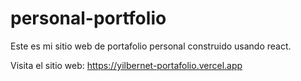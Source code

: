 # personal-portfolio

Este es mi sitio web de portafolio personal construido usando react.

Visita el sitio web: https://yilbernet-portafolio.vercel.app